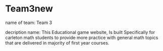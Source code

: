 # Team3new

name of team: Team 3


decription name: This Educational game website, Is built Specifically for carleton math students to provide more practice with general math topics that are delivered in majority of first year courses.

